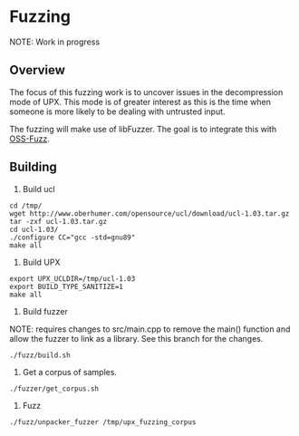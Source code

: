 # Fuzzing

NOTE: Work in progress

## Overview

The focus of this fuzzing work is to uncover issues in the decompression mode of
UPX. This mode is of greater interest as this is the time when someone is more
likely to be dealing with untrusted input.

The fuzzing will make use of libFuzzer. The goal is to integrate this with
[OSS-Fuzz](https://github.com/google/oss-fuzz).

## Building

1.  Build ucl

```
cd /tmp/
wget http://www.oberhumer.com/opensource/ucl/download/ucl-1.03.tar.gz
tar -zxf ucl-1.03.tar.gz
cd ucl-1.03/
./configure CC="gcc -std=gnu89"
make all
```

1.  Build UPX

```
export UPX_UCLDIR=/tmp/ucl-1.03
export BUILD_TYPE_SANITIZE=1
make all
```

1.  Build fuzzer

NOTE: requires changes to src/main.cpp to remove the main() function and allow
the fuzzer to link as a library. See this branch for the changes.

```./fuzz/build.sh```

1. Get a corpus of samples.

```./fuzzer/get_corpus.sh```

1. Fuzz

```./fuzz/unpacker_fuzzer /tmp/upx_fuzzing_corpus```

